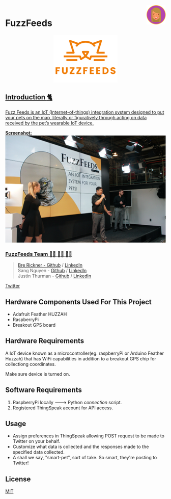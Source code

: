 <a href="https://github.com/brerickner/">
    <img src="bre_favi.png" alt="Bre" title="Bre's Github" align="right" height="60" />
</a>

#  FuzzFeeds  
<p align="center">
<a href="https://github.com/brerickner/fuzzfeeds"><img src="orange_logo.png" alt="fuzz-feeds" width="200"</a>
</p>  

## Introduction :cat2:
Fuzz Feeds is an IoT (Internet-of-things) integration system designed to put your pets on the map, literally or figuratively through acting on data received by the pet’s wearable IoT device.

**Screenshot:**  
![screenshot](present.png)


### FuzzFeeds Team :woman_technologist: :man_technologist: :man_technologist:
> Bre Rickner - [Github](https://github.com/brerickner) / [LinkedIn](https://www.linkedin.com/in/brerickner)  
Sang Nguyen - [Github](https://github.com/sang-nguy0920) / [LinkedIn](https://www.linkedin.com/in/sang-n-8666631a9)  
Justin Thurman - [Github](https://github.com/Justin4587) / [LinkedIn](https://www.linkedin.com/in/justin-thurman-293942123/)

[Twitter](https://twitter.com/kiddy_rick)  

## Hardware Components Used For This Project
*  Adafruit Feather HUZZAH
*  RaspberryPi
*  Breakout GPS board

## Hardware Requirements
A IoT device known as a microcontroller(eg. raspberryPi or Arduino Feather Huzzah) that has WiFi capabilities in addition to a breakout GPS chip for collectiong coordinates.

Make sure device is turned on.


## Software Requirements
1.  RaspberryPi locally ---> Python <i>connection</i> script.
2.  Registered ThingSpeak account for API access.


## Usage
*  Assign preferences in ThingSpeak allowing POST request to be made to Twitter on your behalf.
*  Customize what data is collected and the responses made to the specified data collected.
*  A shall we say, "smart-pet", sort of take. So smart, they're posting to Twitter!


## License
[MIT](https://choosealicense.com/licenses/mit/)
